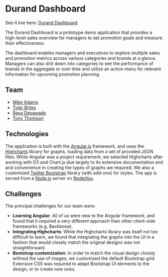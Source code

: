 # Durand Dashboard

See it live here: [Durand Dashboard](http://durand.nodejitsu.com/)  

The Durand Dashboard is a prototype demo application that provides a high-level sales overview for managers to set promotion goals and measure their effectiveness.

The dashboard enables managers and executives to explore multiple sales and promotion metrics across various 
categories and brands at a glance.  Managers can also drill down into categories to see the performance of 
brands in the aggregate or over time and utilize an action menu for relevant information for upcoming promotion 
planning.

## Team
* [Mike Adams](https://github.com/michaelglenadams)
* [Tyler Briles](https://github.com/MrBri/)
* [Raya Desawade](https://github.com/rayalynn)
* [Tony Thomson](https://github.com/tonythomson)

## Technologies
The application is built with the [Angular.js](http://angularjs.org/) framework, and uses the [Highcharts](http://www.highcharts.com) library for graphs, loading data from a set of provided JSON files. While Angular was a project requirement, we selected Highcharts after working with D3 and Chart.js due largely to its extensive documentation and and convenience in creating the types of graphs we required.
We also a customized [Twitter Bootstrap](http://twitter.github.com/bootstrap) library (with add-ons) for styles. The app is served from a [Node.js](http://nodejs.org/) server on [Nodejitsu](https://www.nodejitsu.com/).

## Challenges

The principal challenges for our team were:

* **Learning Angular**: All of us were new to the Angular framework, and found that it required a very different approach than other client-side frameworks (e.g. Backbone).
* **Integrating Highcharts**: While the Highcharts library was itself not too difficult to learn, we found that integrating the graphs into the UI in a fashion that would closely match the original designs was not straightforward.
* **Bootstrap customization**: In order to match the visual design closely without the use of images, we customized the default Bootstrap grid. Extensive CSS was required to adapt Bootstrap UI elements to the design, or to create new ones.

